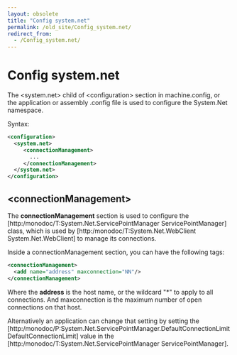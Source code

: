 ```yaml
---
layout: obsolete
title: "Config system.net"
permalink: /old_site/Config_system.net/
redirect_from:
  - /Config_system.net/
---
```


Config system.net
=================

The \<system.net\> child of \<configuration\> section in machine.config, or the application or assembly .config file is used to configure the System.Net namespace.

Syntax:

``` xml
<configuration>
  <system.net>
     <connectionManagement>
       ...
     </connectionManagement>
  </system.net>
</configuration>
```

\<connectionManagement\>
------------------------

The **connectionManagement** section is used to configure the [http:/monodoc/T:System.Net.ServicePointManager ServicePointManager] class, which is used by [http:/monodoc/T:System.Net.WebClient System.Net.WebClient] to manage its connections.

Inside a connectionManagement section, you can have the following tags:

``` xml
<connectionManagement>
  <add name="address" maxconnection="NN"/>
</connectionManagement>
```

Where the **address** is the host name, or the wildcard "\*" to apply to all connections. And maxconnection is the maximum number of open connections on that host.

Alternatively an application can change that setting by setting the [http:/monodoc/P:System.Net.ServicePointManager.DefaultConnectionLimit DefaultConnectionLimit] value in the [http:/monodoc/T:System.Net.ServicePointManager ServicePointManager].

